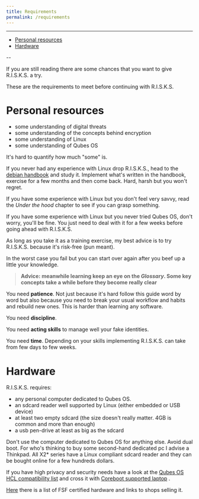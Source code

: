 ```yaml
---
title: Requirements
permalink: /requirements
---
```


---

- [Personal resources](#personal-resources)
- [Hardware](#hardware)

--

If you are still reading there are some chances that you want to give R.I.S.K.S. a try.

These are the requirements to meet before continuing with R.I.S.K.S.

# Personal resources

* some understanding of digital threats
* some understanding of the concepts behind encryption
* some understanding of Linux
* some understanding of Qubes OS

It's hard to quantify how much "some" is.

If you never had any experience with Linux drop R.I.S.K.S., head to the [debian handbook](https://debian-handbook.info/get/) and study it. Implement what's written in the handbook, exercise for a few months and then come back. Hard, harsh but you won't regret.

If you have some experience with Linux but you don't feel very savvy, read the _Under the hood_ chapter to see if you can grasp something.

If you have some experience with Linux but you never tried Qubes OS, don't worry, you'll be fine. You just need to deal with it for a few weeks before going ahead with R.I.S.K.S.

As long as you take it as a training exercise, my best advice is to try R.I.S.K.S. because it's risk-free (pun meant).

In the worst case you fail but you can start over again after you beef up a little your knowledge.

> **Advice: meanwhile learning keep an eye on the _Glossary_. Some key concepts take a while before they become really clear**

You need **patience**. Not just because it's hard follow this guide word by word but also because you need to break your usual workflow and habits and rebuild new ones. This is harder than learning any software.

You need **discipline**.

You need **acting skills** to manage well your fake identities.

You need **time**. Depending on your skills implementing R.I.S.K.S. can take from few days to few weeks.


# Hardware

R.I.S.K.S. requires:

* any personal computer dedicated to Qubes OS.
* an sdcard reader well supported by Linux (either embedded or USB device)
* at least two empty sdcard (the size doesn't really matter. 4GB is common and more than enough)
* a usb pen-drive at least as big as the sdcard

Don't use the computer dedicated to Qubes OS for anything else. Avoid dual boot. For who's thinking to buy some second-hand dedicated pc I advise a Thinkpad. All X2* series have a Linux compliant sdcard reader and they can be bought online for a few hundreds dollars.

If you have high privacy and security needs have a look at the [Qubes OS HCL compatibility list](https://www.qubes-os.org/hcl/) and cross it with [Coreboot supported laptop](https://www.coreboot.org/Laptop) .

[Here](https://www.fsf.org/resources/hw/endorsement/respects-your-freedom) there is a list of FSF certified hardware and links to shops selling it.
